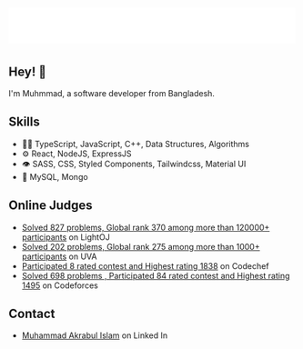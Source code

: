 <h1 align="center">
  <img src="https://raw.githubusercontent.com/akrabulislam/akrabulislam/main/name.svg" alt="Muhammad Akrabul Islam" />
</h1>

## Hey! 👋

I'm Muhmmad, a software developer from Bangladesh.

## Skills

- 👨‍💻 TypeScript, JavaScript, C++, Data Structures, Algorithms
- ⚙️ React, NodeJS, ExpressJS
- 👁️ SASS, CSS, Styled Components, Tailwindcss, Material UI
- 💽 MySQL, Mongo

## Online Judges

- [Solved 827 problems, Global rank 370 among more than 120000+ participants](https://uhunt.onlinejudge.org/id/867156) on LightOJ
- [Solved 202 problems, Global rank 275 among more than 1000+ participants](https://lightoj.com/user/akrabulislam) on UVA
- [Participated 8 rated contest and Highest rating 1838](https://www.codechef.com/users/darkdreamofmy1) on Codechef
- [Solved 698 problems , Participated 84 rated contest and Highest rating 1495](https://codeforces.com/profile/_I_am_back_) on Codeforces

## Contact

- [Muhammad Akrabul Islam](https://www.linkedin.com/in/muhammad-akrabul-islam-b3b36112b/) on Linked In

